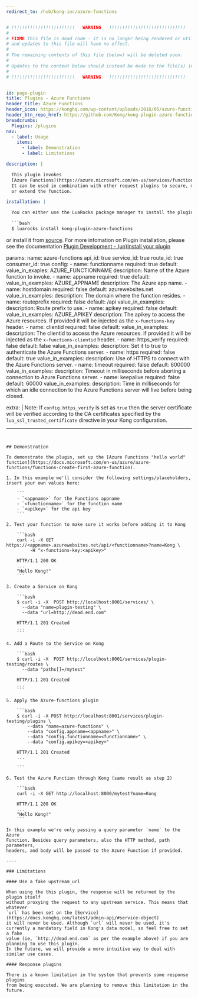 ```yaml
---
redirect_to: /hub/kong-inc/azure-functions


# !!!!!!!!!!!!!!!!!!!!!!!!   WARNING   !!!!!!!!!!!!!!!!!!!!!!!!!!!!!
#
# FIXME This file is dead code - it is no longer being rendered or utilized,
# and updates to this file will have no effect.
#
# The remaining contents of this file (below) will be deleted soon.
#
# Updates to the content below should instead be made to the file(s) in /app/_hub/
#
# !!!!!!!!!!!!!!!!!!!!!!!!   WARNING   !!!!!!!!!!!!!!!!!!!!!!!!!!!!!


id: page-plugin
title: Plugins - Azure Functions
header_title: Azure Functions
header_icon: https://konghq.com/wp-content/uploads/2018/05/azure-functions.png
header_btn_repo_href: https://github.com/Kong/kong-plugin-azure-functions
breadcrumbs:
  Plugins: /plugins
nav:
  - label: Usage
    items:
      - label: Demonstration
      - label: Limitations

description: |

  This plugin invokes
  [Azure Functions](https://azure.microsoft.com/en-us/services/functions/).
  It can be used in combination with other request plugins to secure, manage
  or extend the function.

installation: |

  You can either use the LuaRocks package manager to install the plugin

  ```bash
  $ luarocks install kong-plugin-azure-functions
  ```

  or install it from [source](https://github.com/kong/kong-plugin-azure-functions).
  For more infomation on Plugin installation, please see the documentation
  [Plugin Development - (un)Install your plugin](/latest/plugin-development/distribution/)

params:
  name: azure-functions
  api_id: true
  service_id: true
  route_id: true
  consumer_id: true
  config:
    - name: functionname
      required: true
      default:
      value_in_exaples: AZURE_FUNCTIONNAME
      description: Name of the Azure function to invoke.
    - name: appname
      required: true
      default:
      value_in_examples: AZURE_APPNAME
      description: The Azure app name.
    - name: hostdomain
      required: false
      default: azurewebsites.net
      value_in_examples:
      description: The domain where the function resides.
    - name: routeprefix
      required: false
      default: /api
      value_in_examples:
      description: Route prefix to use.
    - name: apikey
      required: false
      default:
      value_in_examples: AZURE_APIKEY
      description: The apikey to access the Azure resources. If provided it will be injected as the `x-functions-key` header.
    - name: clientid
      required: false
      default:
      value_in_examples:
      description: The clientid to access the Azure resources. If provided it will be injected as the `x-functions-clientid` header.
    - name: https_verify
      required: false
      default: false
      value_in_examples:
      description: Set it to true to authenticate the Azure Functions server.
    - name: https
      required: false
      default: true
      value_in_examples:
      description: Use of HTTPS to connect with the Azure Functions server.
    - name: timeout
      required: false
      default: 600000
      value_in_examples:
      description: Timeout in milliseconds before aborting a connection to Azure Functions server.
    - name: keepalive
      required: false
      default: 60000
      value_in_examples:
      description: Time in milliseconds for which an idle connection to the Azure Functions server will live before being closed.

  extra: |
    Note: If `config.https_verify` is set as `true` then the server certificate
    will be verified according to the CA certificates specified by the
    `lua_ssl_trusted_certificate` directive in your Kong configuration.

---
```


## Demonstration

To demonstrate the plugin, set up the [Azure Functions "hello world" function](https://docs.microsoft.com/en-us/azure/azure-functions/functions-create-first-azure-function).

1. In this example we'll consider the following settings/placeholders, insert your own values here:

    ```
    - `<appname>` for the Functions appname
    - `<functionname>` for the function name
    - `<apikey>` for the api key
    ```

2. Test your function to make sure it works before adding it to Kong

    ```bash
    curl -i -X GET https://<appname>.azurewebsites.net/api/<functionname>?name=Kong \
         -H "x-functions-key:<apikey>"

    HTTP/1.1 200 OK
    ...
    "Hello Kong!"
    ```

3. Create a Service on Kong

    ```bash
    $ curl -i -X  POST http://localhost:8001/services/ \
      --data "name=plugin-testing" \
      --data "url=http://dead.end.com"

    HTTP/1.1 201 Created
    ...
    ```

4. Add a Route to the Service on Kong

    ```bash
    $ curl -i -X  POST http://localhost:8001/services/plugin-testing/routes \
      --data "paths[]=/mytest"

    HTTP/1.1 201 Created
    ...
    ```

5. Apply the Azure-functions plugin

    ```bash
    $ curl -i -X POST http://localhost:8001/services/plugin-testing/plugins \
        --data "name=azure-functions" \
        --data "config.appname=<appname>" \
        --data "config.functionname=<functionname>" \
        --data "config.apikey=<apikey>"

    HTTP/1.1 201 Created
    ...

    ```

6. Test the Azure Function through Kong (same result as step 2)

    ```bash
    curl -i -X GET http://localhost:8000/mytest?name=Kong

    HTTP/1.1 200 OK
    ...
    "Hello Kong!"
    ```

In this example we're only passing a query parameter `name` to the Azure
Function. Besides query parameters, also the HTTP method, path parameters,
headers, and body will be passed to the Azure Function if provided.

----

### Limitations

#### Use a fake upstream_url

When using the this plugin, the response will be returned by the plugin itself
without proxying the request to any upstream service. This means that whatever
`url` has been set on the [Service](https://docs.konghq.com/latest/admin-api/#service-object)
it will never be used. Although `url` will never be used, it's
currently a mandatory field in Kong's data model, so feel free to set a fake
value (ie, `http://dead.end.com` as per the example above) if you are planning to use this plugin.
In the future, we will provide a more intuitive way to deal with similar use cases.

#### Response plugins

There is a known limitation in the system that prevents some response plugins
from being executed. We are planning to remove this limitation in the future.
